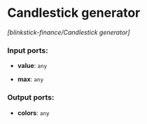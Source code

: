 # Candlestick generator

_[blinkstick-finance/Candlestick generator]_

### Input ports:

* __value__: ` any `


* __max__: ` any `

### Output ports:

* __colors__: ` any `

